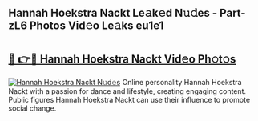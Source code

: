 ## Hannah Hoekstra Nackt Le𝚊k𝚎d N𝚞𝚍es - Part-zL6 Photos Vid𝚎o Le𝚊ks eu1e1

# <h2><a href="http://fb9pssi.evod.top/?m=Hannah+Hoekstra+Nackt">🔗 👉🔴 Hannah Hoekstra Nackt Vid𝚎o Ph𝚘t𝚘s</a></h2>

[![Hannah Hoekstra Nackt N𝚞d𝚎s](https://i.imgur.com/8V9OHl7.gif)](http://fb9pssi.evod.top/?m=Hannah+Hoekstra+Nackt)
Online personality Hannah Hoekstra Nackt with a passion for dance and lifestyle, creating engaging content. Public figures Hannah Hoekstra Nackt can use their influence to promote social change. 
